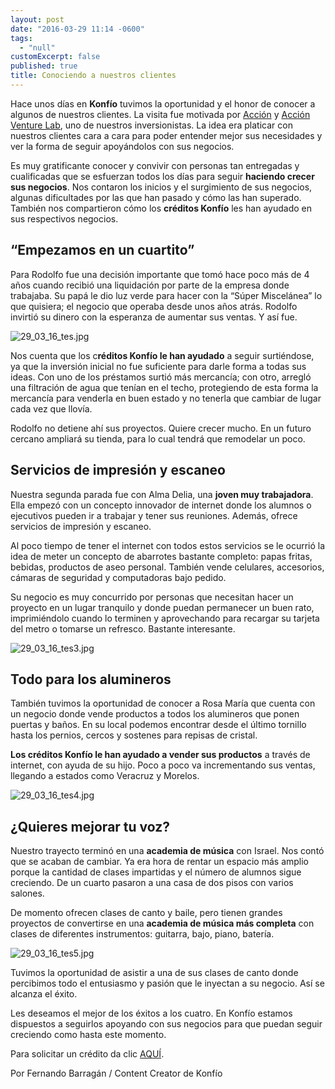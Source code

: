 ```yaml
---
layout: post
date: "2016-03-29 11:14 -0600"
tags: 
  - "null"
customExcerpt: false
published: true
title: Conociendo a nuestros clientes
---
```



Hace unos días en **Konfío** tuvimos la oportunidad y el honor de conocer a algunos de nuestros clientes. La visita fue motivada por [Acción](https://www.accion.org/) y [Acción Venture Lab](https://www.accion.org/es/venturelab), uno de nuestros inversionistas. La idea era platicar con nuestros clientes cara a cara para poder entender mejor sus necesidades y ver la forma de seguir apoyándolos con sus negocios.

Es muy gratificante conocer y convivir con personas tan entregadas y cualificadas que se esfuerzan todos los días para seguir **haciendo crecer sus negocios**. Nos contaron los inicios y el surgimiento de sus negocios, algunas dificultades por las que han pasado y cómo las han superado. También nos compartieron cómo los **créditos Konfío** les han ayudado en sus respectivos negocios.

## “Empezamos en un cuartito”

Para Rodolfo fue una decisión importante que tomó hace poco más de 4 años cuando recibió una liquidación por parte de la empresa donde trabajaba. Su papá le dio luz verde para hacer con la “Súper Miscelánea” lo que quisiera; el negocio que operaba desde unos años atrás. Rodolfo invirtió su dinero con la esperanza de aumentar sus ventas. Y así fue.

![29_03_16_tes.jpg]({{site.baseurl}}/img/29_03_16_tes.jpg)

Nos cuenta que los c**réditos Konfío le han ayudado** a seguir surtiéndose, ya que la inversión inicial no fue suficiente para darle forma a todas sus ideas. Con uno de los préstamos surtió más mercancía; con otro, arregló una filtración de agua que tenían en el techo, protegiendo de esta forma la mercancía para venderla en buen estado y no tenerla que cambiar de lugar cada vez que llovía.

Rodolfo no detiene ahí sus proyectos. Quiere crecer mucho. En un futuro cercano ampliará su tienda, para lo cual tendrá que remodelar un poco.

## Servicios de impresión y escaneo

Nuestra segunda parada fue con Alma Delia, una **joven muy trabajadora**. Ella empezó con un concepto innovador de internet donde los alumnos o ejecutivos pueden ir a trabajar y tener sus reuniones. Además, ofrece servicios de impresión y escaneo.

Al poco tiempo de tener el internet con todos estos servicios se le ocurrió la idea de meter un concepto de abarrotes bastante completo: papas fritas, bebidas, productos de aseo personal. También vende celulares, accesorios, cámaras de seguridad y computadoras bajo pedido. 

Su negocio es muy concurrido por personas que necesitan hacer un proyecto en un lugar tranquilo y donde puedan permanecer un buen rato, imprimiéndolo cuando lo terminen y aprovechando para recargar su tarjeta del metro o tomarse un refresco. Bastante interesante.

![29_03_16_tes3.jpg]({{site.baseurl}}/img/29_03_16_tes3.jpg)

## Todo para los alumineros

También tuvimos la oportunidad de conocer a Rosa María que cuenta con un negocio donde vende productos a todos los alumineros que ponen puertas y baños. En su local podemos encontrar desde el último tornillo hasta los pernios, cercos y sostenes para repisas de cristal.

**Los créditos Konfío le han ayudado a vender sus productos** a través de internet, con ayuda de su hijo. Poco a poco va incrementando sus ventas, llegando a estados como Veracruz y Morelos.

![29_03_16_tes4.jpg]({{site.baseurl}}/img/29_03_16_tes4.jpg)

## ¿Quieres mejorar tu voz?

Nuestro trayecto terminó en una **academia de música** con Israel. Nos contó que se acaban de cambiar. Ya era hora de rentar un espacio más amplio porque la cantidad de clases impartidas y el número de alumnos sigue creciendo. De un cuarto pasaron a una casa de dos pisos con varios salones.

De momento ofrecen clases de canto y baile, pero tienen grandes proyectos de convertirse en una **academia de música más completa** con clases de diferentes instrumentos: guitarra, bajo, piano, batería.

![29_03_16_tes5.jpg]({{site.baseurl}}/img/29_03_16_tes5.jpg)

Tuvimos la oportunidad de asistir a una de sus clases de canto donde percibimos todo el entusiasmo y pasión que le inyectan a su negocio. Así se alcanza el éxito.

Les deseamos el mejor de los éxitos a los cuatro. En Konfío estamos dispuestos a seguirlos apoyando con sus negocios para que puedan seguir creciendo como hasta este momento. 

Para solicitar un crédito da clic [AQUÍ](https://konfio.mx/inicio/registrate).

Por Fernando Barragán / Content Creator de Konfío
